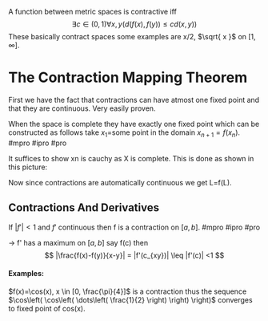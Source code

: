 A function between metric spaces is contractive iff
$$
\exists c \in(0,1) \forall x,y (d(f(x),f(y)) \leq cd(x,y))
$$
These basically contract spaces some examples are x/2, $\sqrt{ x }$ on $[1,\infty]$.

# The Contraction Mapping Theorem

First we have the fact that contractions can have atmost one fixed point and that they are continuous. Very easily proven. 

When the space is complete they have exactly one fixed point which can be constructed as follows 
take $x_{1}=$some point in the domain
$x_{n+1}=f(x_{n})$. #mpro #ipro #pro 

It suffices to show xn is cauchy as X is complete. This is done as shown in this picture:

Now since contractions are automatically continuous we get L=f(L).

## Contractions And Derivatives
If $|f'|<1$ and $f'$ continuous then f is a contraction on $[a,b]$. #mpro #ipro #pro 

-> f' has a maximum on $[a,b]$ say f(c) then
$$
|\frac{f(x)-f(y)}{x-y}| = |f'(c_{xy})| \leq |f'(c)| <1
$$

#### Examples:
$f(x)=\cos(x), x \in [0, \frac{\pi}{4}]$ is a contraction thus the sequence $\cos\left( \cos\left( \dots\left( \frac{1}{2} \right) \right) \right)$ converges to fixed point of cos(x).